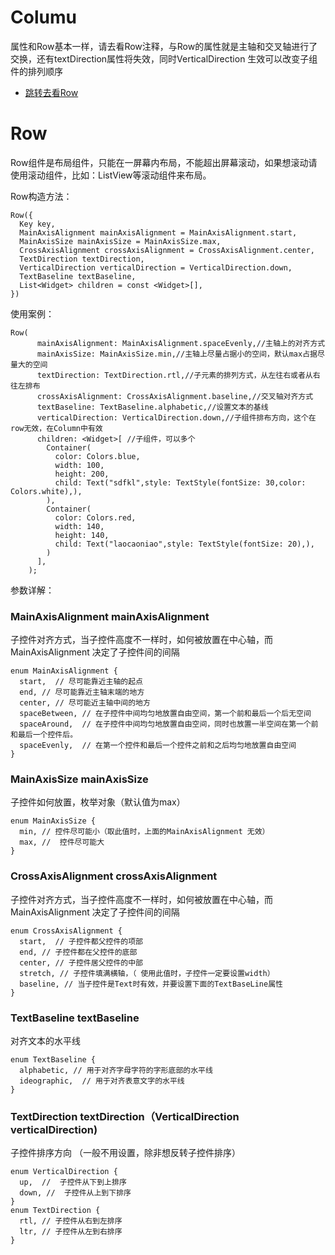 # Columu

属性和Row基本一样，请去看Row注释，与Row的属性就是主轴和交叉轴进行了交换，还有textDirection属性将失效，同时VerticalDirection
生效可以改变子组件的排列顺序

- [跳转去看Row](https://github.com/laocainiao365/flutterWidget/blob/master/lib/Row/README.md)

# Row

Row组件是布局组件，只能在一屏幕内布局，不能超出屏幕滚动，如果想滚动请使用滚动组件，比如：ListView等滚动组件来布局。

Row构造方法：

```
Row({
  Key key,
  MainAxisAlignment mainAxisAlignment = MainAxisAlignment.start, 
  MainAxisSize mainAxisSize = MainAxisSize.max,
  CrossAxisAlignment crossAxisAlignment = CrossAxisAlignment.center,
  TextDirection textDirection,
  VerticalDirection verticalDirection = VerticalDirection.down,
  TextBaseline textBaseline,
  List<Widget> children = const <Widget>[],
}) 
```

使用案例：

```
Row(
      mainAxisAlignment: MainAxisAlignment.spaceEvenly,//主轴上的对齐方式
      mainAxisSize: MainAxisSize.min,//主轴上尽量占据小的空间，默认max占据尽量大的空间
      textDirection: TextDirection.rtl,//子元素的排列方式，从左往右或者从右往左排布
      crossAxisAlignment: CrossAxisAlignment.baseline,//交叉轴对齐方式
      textBaseline: TextBaseline.alphabetic,//设置文本的基线
      verticalDirection: VerticalDirection.down,//子组件排布方向，这个在row无效，在Column中有效
      children: <Widget>[ //子组件，可以多个
        Container(
          color: Colors.blue,
          width: 100,
          height: 200,
          child: Text("sdfkl",style: TextStyle(fontSize: 30,color: Colors.white),),
        ),
        Container(
          color: Colors.red,
          width: 140,
          height: 140,
          child: Text("laocaoniao",style: TextStyle(fontSize: 20),),
        )
      ],
    );
```

参数详解：

### MainAxisAlignment mainAxisAlignment

子控件对齐方式，当子控件高度不一样时，如何被放置在中心轴，而MainAxisAlignment 决定了子控件间的间隔

```
enum MainAxisAlignment {
  start,  // 尽可能靠近主轴的起点
  end, // 尽可能靠近主轴末端的地方
  center, // 尽可能近主轴中间的地方
  spaceBetween, // 在子控件中间均匀地放置自由空间，第一个前和最后一个后无空间
  spaceAround,  // 在子控件中间均匀地放置自由空间，同时也放置一半空间在第一个前和最后一个控件后。
  spaceEvenly,  // 在第一个控件和最后一个控件之前和之后均匀地放置自由空间
}
```

### MainAxisSize mainAxisSize

子控件如何放置，枚举对象（默认值为max）

```
enum MainAxisSize {
  min, // 控件尽可能小（取此值时，上面的MainAxisAlignment 无效）
  max, //  控件尽可能大
}
```

### CrossAxisAlignment crossAxisAlignment

子控件对齐方式，当子控件高度不一样时，如何被放置在中心轴，而MainAxisAlignment 决定了子控件间的间隔

```
enum CrossAxisAlignment {
  start,  // 子控件都父控件的项部
  end, // 子控件都在父控件的底部
  center, // 子控件居父控件的中部
  stretch, // 子控件填满横轴，（ 使用此值时，子控件一定要设置width）
  baseline, // 当子控件是Text时有效，并要设置下面的TextBaseLine属性
}
```

### TextBaseline textBaseline

对齐文本的水平线

```
enum TextBaseline {
  alphabetic, // 用于对齐字母字符的字形底部的水平线
  ideographic,  // 用于对齐表意文字的水平线
}
```

### TextDirection textDirection（VerticalDirection verticalDirection)

子控件排序方向 （一般不用设置，除非想反转子控件排序）

```
enum VerticalDirection {
  up,  //  子控件从下到上排序
  down, //  子控件从上到下排序
}
enum TextDirection {
  rtl, // 子控件从右到左排序
  ltr, // 子控件从左到右排序
}
```